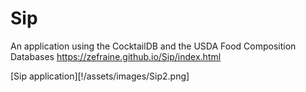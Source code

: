 # Sip
An application using the CocktailDB and the USDA Food Composition Databases
https://zefraine.github.io/Sip/index.html

[Sip application][!/assets/images/Sip2.png]
